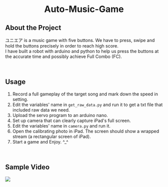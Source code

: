 <div align="center">
    <h1> Auto-Music-Game </h1>
</div>

##  About the Project
ユニエア is a music game with five buttons. We have to press, swipe and hold the buttons precisely in order to reach high score.  
I have built a robot with arduino and python to help us press the buttons at the accurate time and possibly achieve Full Combo (FC).

<br>

## Usage
1. Record a full gameplay of the target song and mark down the speed in setting.
2. Edit the variables' name in ```get_raw_data.py``` and run it to get a txt file that included raw data we need.
3. Upload the servo program to an arduino nano.
4. Set up camera that can clearly capture iPad's full screen.
5. Edit the variables' name in ```camera.py``` and run it.
6. Open the calibrating photo in iPad. The screen should show a wrapped stream (a rectangular screen of iPad).
7. Start a game and Enjoy. ^_^

<br>


## Sample Video
![](https://media.giphy.com/media/6zgMVoCXt4sQawLRVj/giphy-downsized-large.gif)

